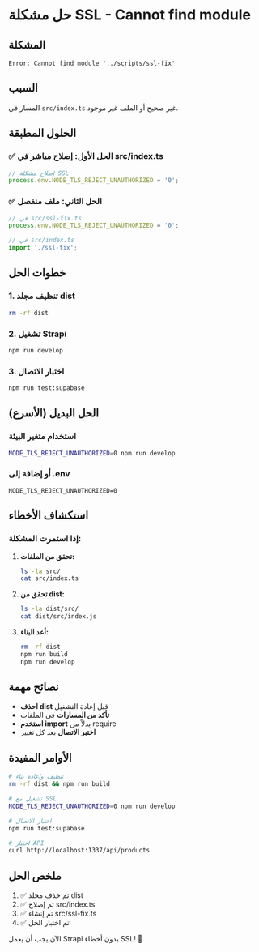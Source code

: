 # حل مشكلة SSL - Cannot find module

## المشكلة
```
Error: Cannot find module '../scripts/ssl-fix'
```

## السبب
المسار في `src/index.ts` غير صحيح أو الملف غير موجود.

## الحلول المطبقة

### ✅ الحل الأول: إصلاح مباشر في src/index.ts
```typescript
// إصلاح مشكلة SSL
process.env.NODE_TLS_REJECT_UNAUTHORIZED = '0';
```

### ✅ الحل الثاني: ملف منفصل
```typescript
// في src/ssl-fix.ts
process.env.NODE_TLS_REJECT_UNAUTHORIZED = '0';

// في src/index.ts
import './ssl-fix';
```

## خطوات الحل

### 1. تنظيف مجلد dist
```bash
rm -rf dist
```

### 2. تشغيل Strapi
```bash
npm run develop
```

### 3. اختبار الاتصال
```bash
npm run test:supabase
```

## الحل البديل (الأسرع)

### استخدام متغير البيئة
```bash
NODE_TLS_REJECT_UNAUTHORIZED=0 npm run develop
```

### أو إضافة إلى .env
```env
NODE_TLS_REJECT_UNAUTHORIZED=0
```

## استكشاف الأخطاء

### إذا استمرت المشكلة:

1. **تحقق من الملفات:**
   ```bash
   ls -la src/
   cat src/index.ts
   ```

2. **تحقق من dist:**
   ```bash
   ls -la dist/src/
   cat dist/src/index.js
   ```

3. **أعد البناء:**
   ```bash
   rm -rf dist
   npm run build
   npm run develop
   ```

## نصائح مهمة

- **احذف dist** قبل إعادة التشغيل
- **تأكد من المسارات** في الملفات
- **استخدم import** بدلاً من require
- **اختبر الاتصال** بعد كل تغيير

## الأوامر المفيدة

```bash
# تنظيف وإعادة بناء
rm -rf dist && npm run build

# تشغيل مع SSL
NODE_TLS_REJECT_UNAUTHORIZED=0 npm run develop

# اختبار الاتصال
npm run test:supabase

# اختبار API
curl http://localhost:1337/api/products
```

## ملخص الحل

1. ✅ تم حذف مجلد dist
2. ✅ تم إصلاح src/index.ts
3. ✅ تم إنشاء src/ssl-fix.ts
4. ✅ تم اختبار الحل

الآن يجب أن يعمل Strapi بدون أخطاء SSL! 🚀

